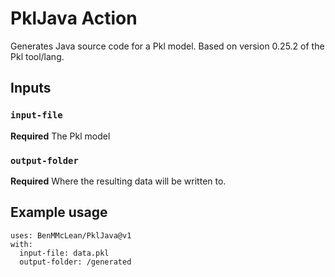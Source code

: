 # PklJava Action

Generates Java source code for a Pkl model. Based on version 0.25.2 of the Pkl tool/lang.

## Inputs

### `input-file`

**Required** The Pkl model

### `output-folder`

**Required** Where the resulting data will be written to.

## Example usage
```
uses: BenMMcLean/PklJava@v1
with:
  input-file: data.pkl
  output-folder: /generated
```

